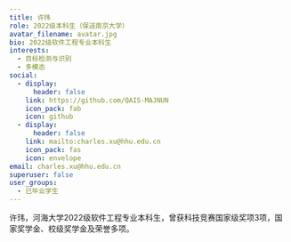 ```yaml
---
title: 许玮
role: 2022级本科生（保送南京大学）
avatar_filename: avatar.jpg
bio: 2022级软件工程专业本科生
interests:
  - 目标检测与识别
  - 多模态
social:
  - display:
      header: false
    link: https://github.com/QAIS-MAJNUN
    icon_pack: fab
    icon: github
  - display:
      header: false
    link: mailto:charles.xu@hhu.edu.cn
    icon_pack: fas
    icon: envelope
email: charles.xu@hhu.edu.cn
superuser: false
user_groups:
  - 已毕业学生
---
```

许玮，河海大学2022级软件工程专业本科生，曾获科技竞赛国家级奖项3项，国家奖学金、校级奖学金及荣誉多项。
